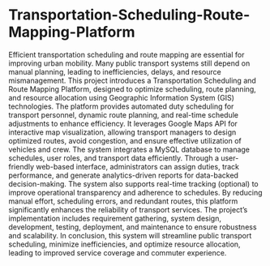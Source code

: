 # Transportation-Scheduling-Route-Mapping-Platform



Efficient transportation scheduling and route mapping are essential for improving urban mobility. Many public transport systems still depend on manual planning, leading to inefficiencies, delays, and resource mismanagement. This project introduces a Transportation Scheduling and Route Mapping Platform, designed to optimize scheduling, route planning, and resource allocation using Geographic Information System (GIS) technologies.
The platform provides automated duty scheduling for transport personnel, dynamic route planning, and real-time schedule adjustments to enhance efficiency. It leverages Google Maps API for interactive map visualization, allowing transport managers to design optimized routes, avoid congestion, and ensure effective utilization of vehicles and crew. The system integrates a MySQL database to manage schedules, user roles, and transport data efficiently.
Through a user-friendly web-based interface, administrators can assign duties, track performance, and generate analytics-driven reports for data-backed decision-making. The system also supports real-time tracking (optional) to improve operational transparency and adherence to schedules.
By reducing manual effort, scheduling errors, and redundant routes, this platform significantly enhances the reliability of transport services. The project’s implementation includes requirement gathering, system design, development, testing, deployment, and maintenance to ensure robustness and scalability. In conclusion, this system will streamline public transport scheduling, minimize inefficiencies, and optimize resource allocation, leading to improved service coverage and commuter experience.
